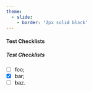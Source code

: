 ```yaml
---
theme:
  - slide:
    - border: '2px solid black'
---
```


#### Test Checklists

##### Test Checklists

* [ ] foo;
* [x] bar;
* [ ] baz.
